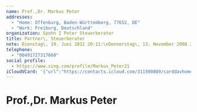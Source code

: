 ```yaml
---
name: Prof.,Dr. Markus Peter
addresses:
  - "Home: Offenburg, Baden-Württemberg, 77652, DE"
  - "Work: Freiburg, Deutschland"
organization: Spohn I Peter Steuerberater
title: Partner\, Steuerberater
note: Dienstag\, 19. Juni 2012 20:11:\nDonnerstag\, 13. November 2008 20:08:\n14.10.2007\, 13:22 - XING - http://www.xing.com\n------------------------------------------------------------------\nSteuerberater\, kennengelerntamLehrstuh Kessler\n------------------------------------------------------------------\nDonnerstag\, 13. November 2008 20:08:\n14.10.2007\, 13:22 -XING- http://www.xing.com\n------------------------------------------------------------------\nSteuerberater\, kennengelernt am Lehrstuh Kessler
telephone:
  - "00491727317660"
social profile:
  - https://www.xing.com/profile/Markus_Peter21
iCloudVCard: '{"url":"https://contacts.icloud.com/311500889/carddavhome/card/YTBhNTk4YjAtNTk4NS00OTljLTk0YzAtYTEyNTBmN2JlYTNk.vcf","etag":"\"kmfhe25u\"","data":"BEGIN:VCARD\r\nVERSION:3.0\r\nFN:\r\nN:Peter;Markus;;Prof.,Dr.;\r\nUID:a0a598b0-5985-499c-94c0-a1250f7bea3d\r\nADR;TYPE=HOME:;;;Offenburg;Baden-Württemberg;77652;DE;\r\nADR;TYPE=WORK:;;;Freiburg;;;Deutschland;\r\nitem0.X-ABLABEL:xing\r\nPRODID:ez-vcard 0.9.13-fc\r\nREV:2025-04-03T22:06:01Z\r\nORG:Spohn I Peter Steuerberater;\r\nTITLE:Partner\\, Steuerberater\r\nNOTE:Dienstag\\, 19. Juni 2012 20:11:\\nDonnerstag\\, 13. November 2008 20:08:\r\n \\n14.10.2007\\, 13:22 - XING - http://www.xing.com\\n------------------------\r\n ------------------------------------------\\nSteuerberater\\, kennengelerntam\r\n Lehrstuh Kessler\\n---------------------------------------------------------\r\n ---------\\nDonnerstag\\, 13. November 2008 20:08:\\n14.10.2007\\, 13:22 -XING-\r\n  http://www.xing.com\\n-----------------------------------------------------\r\n -------------\\nSteuerberater\\, kennengelernt am Lehrstuh Kessler\r\nPHOTO;VALUE=uri:https://d2ojpxxtu63wzl.cloudfront.net/static/45ca266ea658c9\r\n e2e040715dc6db7e2e_a53818bd937e3e5be2f05d2f43ce7c4b4eef8040d5763195a1eede2a\r\n e1e8617a\r\nTEL;TYPE=CELL:00491727317660\r\nitem0.X-SOCIALPROFILE;X-USER=Markus_Peter21:https://www.xing.com/profile/Ma\r\n rkus_Peter21\r\nEND:VCARD"}'
---
```

# Prof.,Dr. Markus Peter